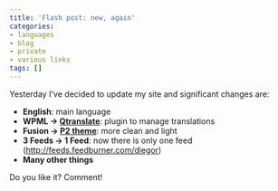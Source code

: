 ```yaml
---
title: 'Flash post: new, again'
categories:
- languages
- blog
- private
- various links
tags: []
---
```

Yesterday I've decided to update my site and significant changes are:

  * **English**: main language
  * **WPML -> [Qtranslate](http://www.qianqin.de/qtranslate/)**: plugin to manage translations
  * **Fusion -> [P2 theme](http://p2theme.com/)**: more clean and light
  * **3 Feeds -> 1 Feed**: now there is only one feed (<http://feeds.feedburner.com/diegor>)
  * **Many other things**
  

  
Do you like it? Comment!

